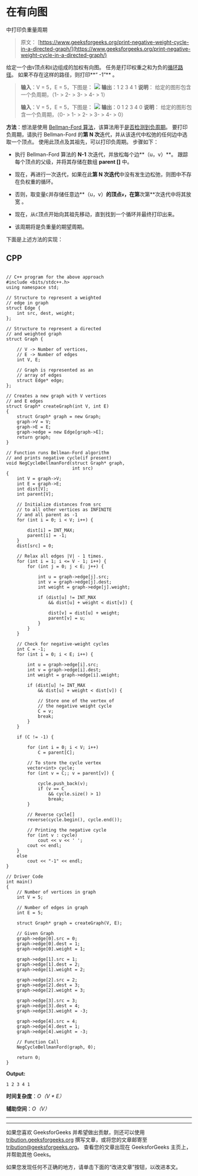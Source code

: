 # 在有向图

中打印负重量周期

> 原文： [https://www.geeksforgeeks.org/print-negative-weight-cycle-in-a-directed-graph/](https://www.geeksforgeeks.org/print-negative-weight-cycle-in-a-directed-graph/)

给定一个由`V`顶点和`E`边组成的加权有向图。 任务是打印权重之和为负的[循环路径](https://www.geeksforgeeks.org/detect-cycle-in-a-graph/)。 如果不存在这样的路径，则打印**“ -1”** 。

> **输入**：V = 5，E = 5，下图是：
> ![](img/b6a8be11d482e44be2545c89c47f5c22.png) 
> **输出**：1 2 3 4 1
> **说明**：
> 给定的图形包含一个负周期，（1- > 2- > 3- > 4- > 1）
> 
> **输入**：V = 5，E = 5，下图是：
> ![](img/8221d6bef2b8a82b895db9bbc3cf0a0e.png) 
> **输出**：0 1 2 3 4 0
> **说明**：
> 给定的图形包含一个负周期，（0- > 1- > 2- > 3- > 4- > 0）

**方法**：想法是使用 [Bellman-Ford 算法](https://www.geeksforgeeks.org/bellman-ford-algorithm-dp-23/)，该算法用于[是否检测到负周期](https://www.geeksforgeeks.org/detect-negative-cycle-graph-bellman-ford/)。 要打印负周期，请执行 Bellman-Ford 的**第 N 次**迭代，并从该迭代中松弛的任何边中选取一个顶点。 使用此顶点及其祖先，可以打印负周期。 步骤如下：

*   执行 Bellman-Ford 算法的 **N-1** 次迭代，并放松每个边**（u，v）**。 跟踪每个顶点的父级，并将其存储在数组 **parent []** 中。

*   现在，再进行一次迭代，如果在此**第 N 次迭代**中没有发生边松弛，则图中不存在负权重的循环。

*   否则，取变量`C`并存储任意边**（u，v）**的顶点`v`，在第**次第**次迭代中将其放宽 。

*   现在，从`C`顶点开始向其祖先移动，直到找到一个循环并最终打印出来。

*   该周期将是负重量的期望周期。

下面是上述方法的实现：

## CPP

```

// C++ program for the above approach 
#include <bits/stdc++.h> 
using namespace std; 

// Structure to represent a weighted 
// edge in graph 
struct Edge { 
    int src, dest, weight; 
}; 

// Structure to represent a directed 
// and weighted graph 
struct Graph { 

    // V -> Number of vertices, 
    // E -> Number of edges 
    int V, E; 

    // Graph is represented as an 
    // array of edges 
    struct Edge* edge; 
}; 

// Creates a new graph with V vertices 
// and E edges 
struct Graph* createGraph(int V, int E) 
{ 
    struct Graph* graph = new Graph; 
    graph->V = V; 
    graph->E = E; 
    graph->edge = new Edge[graph->E]; 
    return graph; 
} 

// Function runs Bellman-Ford algorithm 
// and prints negative cycle(if present) 
void NegCycleBellmanFord(struct Graph* graph, 
                         int src) 
{ 
    int V = graph->V; 
    int E = graph->E; 
    int dist[V]; 
    int parent[V]; 

    // Initialize distances from src 
    // to all other vertices as INFINITE 
    // and all parent as -1 
    for (int i = 0; i < V; i++) { 

        dist[i] = INT_MAX; 
        parent[i] = -1; 
    } 
    dist[src] = 0; 

    // Relax all edges |V| - 1 times. 
    for (int i = 1; i <= V - 1; i++) { 
        for (int j = 0; j < E; j++) { 

            int u = graph->edge[j].src; 
            int v = graph->edge[j].dest; 
            int weight = graph->edge[j].weight; 

            if (dist[u] != INT_MAX 
                && dist[u] + weight < dist[v]) { 

                dist[v] = dist[u] + weight; 
                parent[v] = u; 
            } 
        } 
    } 

    // Check for negative-weight cycles 
    int C = -1; 
    for (int i = 0; i < E; i++) { 

        int u = graph->edge[i].src; 
        int v = graph->edge[i].dest; 
        int weight = graph->edge[i].weight; 

        if (dist[u] != INT_MAX 
            && dist[u] + weight < dist[v]) { 

            // Store one of the vertex of 
            // the negative weight cycle 
            C = v; 
            break; 
        } 
    } 

    if (C != -1) { 

        for (int i = 0; i < V; i++) 
            C = parent[C]; 

        // To store the cycle vertex 
        vector<int> cycle; 
        for (int v = C;; v = parent[v]) { 

            cycle.push_back(v); 
            if (v == C 
                && cycle.size() > 1) 
                break; 
        } 

        // Reverse cycle[] 
        reverse(cycle.begin(), cycle.end()); 

        // Printing the negative cycle 
        for (int v : cycle) 
            cout << v << ' '; 
        cout << endl; 
    } 
    else
        cout << "-1" << endl; 
} 

// Driver Code 
int main() 
{ 
    // Number of vertices in graph 
    int V = 5; 

    // Number of edges in graph 
    int E = 5; 

    struct Graph* graph = createGraph(V, E); 

    // Given Graph 
    graph->edge[0].src = 0; 
    graph->edge[0].dest = 1; 
    graph->edge[0].weight = 1; 

    graph->edge[1].src = 1; 
    graph->edge[1].dest = 2; 
    graph->edge[1].weight = 2; 

    graph->edge[2].src = 2; 
    graph->edge[2].dest = 3; 
    graph->edge[2].weight = 3; 

    graph->edge[3].src = 3; 
    graph->edge[3].dest = 4; 
    graph->edge[3].weight = -3; 

    graph->edge[4].src = 4; 
    graph->edge[4].dest = 1; 
    graph->edge[4].weight = -3; 

    // Function Call 
    NegCycleBellmanFord(graph, 0); 

    return 0; 
} 

```

**Output:**

```
1 2 3 4 1

```

**时间复杂度**：*O（V * E）*

**辅助空间**：*O（V）*



* * *

* * *

如果您喜欢 GeeksforGeeks 并希望做出贡献，则还可以使用 [tribution.geeksforgeeks.org](https://contribute.geeksforgeeks.org/) 撰写文章，或将您的文章邮寄至 tribution@geeksforgeeks.org。 查看您的文章出现在 GeeksforGeeks 主页上，并帮助其他 Geeks。

如果您发现任何不正确的地方，请单击下面的“改进文章”按钮，以改进本文。